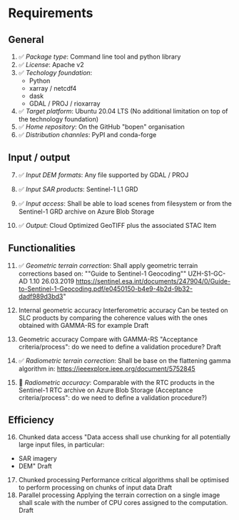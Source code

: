 # Requirements

## General

1. :white_check_mark: _Package type_:	Command line tool and python library
1. :white_check_mark: _License_: Apache v2
1. :white_check_mark: _Techology foundation_:
   - Python
   - xarray / netcdf4
   - dask
   - GDAL / PROJ / rioxarray
1. :white_check_mark: _Target platform_: Ubuntu 20.04 LTS (No additional limitation on top of the technology foundation)
1. :white_check_mark: _Home repository_: On the GitHub "bopen" organisation
1. :white_check_mark: _Distribution channles_: PyPI and conda-forge

## Input / output

7. :white_check_mark: _Input DEM formats_: Any file supported by GDAL / PROJ

1. :white_check_mark: _Input SAR products_: Sentinel-1 L1 GRD

1. :white_check_mark: _Input access_: Shall be able to load scenes from filesystem or from the Sentinel-1 GRD archive on Azure Blob Storage

1. :white_check_mark: _Output_: Cloud Optimized GeoTIFF plus the associated STAC Item

## Functionalities

11. :white_check_mark: _Geometric terrain correction_:
    Shall apply geometric terrain corrections based on: ""Guide to Sentinel-1 Geocoding"" UZH-S1-GC-AD 1.10 26.03.2019
    https://sentinel.esa.int/documents/247904/0/Guide-to-Sentinel-1-Geocoding.pdf/e0450150-b4e9-4b2d-9b32-dadf989d3bd3"

01. Internal geometric accuracy	Interferometric accuracy	Can be tested on SLC products by comparing the coherence values with the ones obtained with GAMMA-RS for example	Draft

01. Geometric accuracy	Compare with GAMMA-RS	"Acceptance criteria/process": do we need to define a validation procedure?	Draft

01. :white_check_mark: _Radiometric terrain correction_:
    Shall be base on the flattening gamma algorithm in: https://ieeexplore.ieee.org/document/5752845

01. :construction: _Radiometric accuracy_:
    Comparable with the RTC products in the Sentinel-1 RTC archive on Azure Blob Storage (Acceptance criteria/process": do we need to define a validation procedure?)

## Efficiency

16. Chunked data access	"Data access shall use chunking for all potentially large input files, in particular:

- SAR imagery
- DEM"		Draft

17. Chunked processing	Performance critical algorithms shall be optimised to perform processing on chunks of input data		Draft
01. Parallel processing	Applying the terrain correction on a single image shall scale with the number of CPU cores assigned to the computation.		Draft
